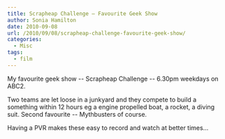 ```yaml
---
title: Scrapheap Challenge – Favourite Geek Show
author: Sonia Hamilton
date: 2010-09-08
url: /2010/09/08/scrapheap-challenge-favourite-geek-show/
categories:
  - Misc
tags:
  - film
---
```

My favourite geek show -- Scrapheap Challenge -- 6.30pm weekdays on ABC2.

<!--more-->

Two teams are let loose in a junkyard and they compete to build a something within 12 hours eg a engine propelled boat, a rocket, a diving suit. Second favourite -- Mythbusters of course.

Having a PVR makes these easy to record and watch at better times&#8230;
